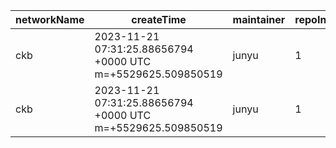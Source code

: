 | networkName | createTime                                                  | maintainer | repoIndex | repoURL                                      | branchName | commitId1URL                                                                                 | commitId2URL                                                                                 | keyfile                  | simpleCompareURL                                                                                                 | originCompareURL                                                                                                                         |
| ----------- | ----------------------------------------------------------- | ---------- | --------- | -------------------------------------------- | ---------- | -------------------------------------------------------------------------------------------- | -------------------------------------------------------------------------------------------- | ------------------------ | ---------------------------------------------------------------------------------------------------------------- | ---------------------------------------------------------------------------------------------------------------------------------------- |
| ckb         | 2023-11-21 07:31:25.88656794 +0000 UTC m=+5529625.509850519 | junyu      | 1         | [link](https://github.com/nervosnetwork/ckb) | develop    | [link](https://github.com/nervosnetwork/ckb/commit/af4e3c1fd321966770e3bdf7561c63d2953e6fb5) | [link](https://github.com/nervosnetwork/ckb/commit/3bb18c066564e1fdfeb2edd2603927d403d283e7) | ./rpc/src/module         | [link](https://github.com/yushion-safulet/weekly-update/compare/ckb_develop_1_af4e3c1f...ckb_develop_1_3bb18c06) | [link](https://github.com/nervosnetwork/ckb/compare/af4e3c1fd321966770e3bdf7561c63d2953e6fb5...3bb18c066564e1fdfeb2edd2603927d403d283e7) |
| ckb         | 2023-11-21 07:31:25.88656794 +0000 UTC m=+5529625.509850519 | junyu      | 1         | [link](https://github.com/nervosnetwork/ckb) | develop    | [link](https://github.com/nervosnetwork/ckb/commit/af4e3c1fd321966770e3bdf7561c63d2953e6fb5) | [link](https://github.com/nervosnetwork/ckb/commit/3bb18c066564e1fdfeb2edd2603927d403d283e7) | ./util/jsonrpc-types/src | [link](https://github.com/yushion-safulet/weekly-update/compare/ckb_develop_1_af4e3c1f...ckb_develop_1_3bb18c06) | [link](https://github.com/nervosnetwork/ckb/compare/af4e3c1fd321966770e3bdf7561c63d2953e6fb5...3bb18c066564e1fdfeb2edd2603927d403d283e7) |

